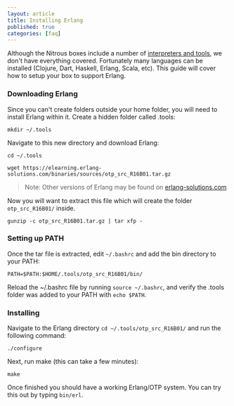 ```yaml
---
layout: article
title: Installing Erlang
published: true
categories: [faq]
---
```


Although the Nitrous boxes include a number of [interpreters and tools](/box-interpreters-and-tools/), we don't have everything covered. Fortunately many languages can be installed (Clojure, Dart, Haskell, Erlang, Scala, etc). This guide will cover how to setup your box to support Erlang.

### Downloading Erlang

Since you can't create folders outside your home folder, you will need to install Erlang within it. Create a hidden folder called .tools:

    mkdir ~/.tools

Navigate to this new directory and download Erlang:

    cd ~/.tools

    wget https://elearning.erlang-solutions.com/binaries/sources/otp_src_R16B01.tar.gz

>Note: Other versions of Erlang may be found on [erlang-solutions.com](https://www.erlang-solutions.com/downloads/download-erlang-otp)

Now you will want to extract this file which will create the folder `otp_src_R16B01/` inside.

    gunzip -c otp_src_R16B01.tar.gz | tar xfp -

### Setting up PATH

Once the tar file is extracted, edit `~/.bashrc` and add the bin directory to your PATH:

    PATH=$PATH:$HOME/.tools/otp_src_R16B01/bin/

Reload the ~/.bashrc file by running `source ~/.bashrc`, and verify the .tools folder was added to your PATH with `echo $PATH`.

### Installing

Navigate to the Erlang directory `cd ~/.tools/otp_src_R16B01/` and run the following command:

    ./configure

Next, run make (this can take a few minutes):

    make

Once finished you should have a working Erlang/OTP system. You can try this out by typing `bin/erl`.